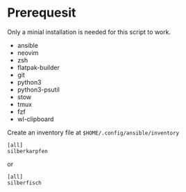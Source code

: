 # Prerequesit

Only a minial installation is needed for this script to work.

- ansible
- neovim
- zsh
- flatpak-builder
- git
- python3
- python3-psutil
- stow
- tmux
- fzf
- wl-clipboard

Create an inventory file at `$HOME/.config/ansible/inventory`

```
[all]
silberkarpfen
```

or

```
[all]
silberfisch
```
